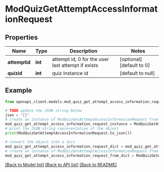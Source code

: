 # ModQuizGetAttemptAccessInformationRequest


## Properties

Name | Type | Description | Notes
------------ | ------------- | ------------- | -------------
**attemptid** | **int** | attempt id, 0 for the user last attempt if exists | [optional] [default to 0]
**quizid** | **int** | quiz instance id | [default to null]

## Example

```python
from openapi_client.models.mod_quiz_get_attempt_access_information_request import ModQuizGetAttemptAccessInformationRequest

# TODO update the JSON string below
json = "{}"
# create an instance of ModQuizGetAttemptAccessInformationRequest from a JSON string
mod_quiz_get_attempt_access_information_request_instance = ModQuizGetAttemptAccessInformationRequest.from_json(json)
# print the JSON string representation of the object
print(ModQuizGetAttemptAccessInformationRequest.to_json())

# convert the object into a dict
mod_quiz_get_attempt_access_information_request_dict = mod_quiz_get_attempt_access_information_request_instance.to_dict()
# create an instance of ModQuizGetAttemptAccessInformationRequest from a dict
mod_quiz_get_attempt_access_information_request_from_dict = ModQuizGetAttemptAccessInformationRequest.from_dict(mod_quiz_get_attempt_access_information_request_dict)
```
[[Back to Model list]](../README.md#documentation-for-models) [[Back to API list]](../README.md#documentation-for-api-endpoints) [[Back to README]](../README.md)


